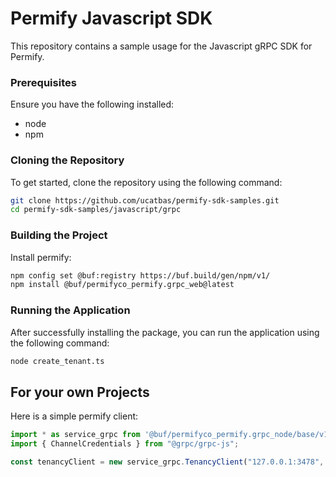 # Permify Javascript SDK

This repository contains a sample usage for the Javascript gRPC SDK for Permify.

### Prerequisites

Ensure you have the following installed:
- node
- npm

### Cloning the Repository

To get started, clone the repository using the following command:

```sh
git clone https://github.com/ucatbas/permify-sdk-samples.git
cd permify-sdk-samples/javascript/grpc
```

### Building the Project

Install permify:
```sh
npm config set @buf:registry https://buf.build/gen/npm/v1/
npm install @buf/permifyco_permify.grpc_web@latest
```

### Running the Application

After successfully installing the package, you can run the application using the following command:
```sh
node create_tenant.ts
```

## For your own Projects

Here is a simple permify client:

```javascript
import * as service_grpc from '@buf/permifyco_permify.grpc_node/base/v1/service_grpc_pb';
import { ChannelCredentials } from "@grpc/grpc-js";

const tenancyClient = new service_grpc.TenancyClient("127.0.0.1:3478", ChannelCredentials.createInsecure());
```
